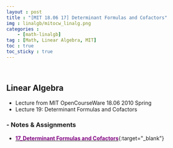 ```yaml
---
layout : post
title : "[MIT 18.06 17] Determinant Formulas and Cofactors"
img : linalgb/mitocw_linalg.png
categories : 
    - [math-linalgb]
tag : [Math, Linear Algebra, MIT]
toc : true
toc_sticky : true
---
```


<br/>

## Linear Algebra

- Lecture from MIT OpenCourseWare 18.06 2010 Spring
- Lecture 19: Determinant Formulas and Cofactors


### - Notes & Assignments

- [<span style="color:purple">**17_Determinant Formulas and Cofactors**</span>](https://drive.google.com/file/d/1SGAXdgPJSad_ItajWq-BAUtAtnviiGYD/view?usp=share_link){:target="_blank"}